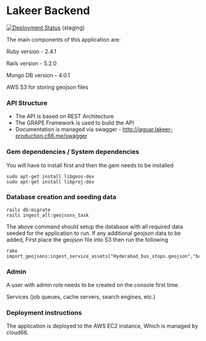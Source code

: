 # Lakeer Backend #

[![Deployment Status](https://app.cloud66.com/stacks/badge/72a0eed0e22e03c20ca18069cc4d51fa.svg)](https://app.cloud66.com/stacks/54903)
(staging)

The main components of this application are:

Ruby  version - 2.4.1

Rails version - 5.2.0

Mongo DB version - 4.0.1

AWS S3 for storing geojson files

### API Structure

* The API is based on REST Architecture
* The GRAPE Framework is used to build the API
* Documentation is managed via swagger - http://jaguar.lakeer-production.c66.me/swagger


### Gem dependencies / System dependencies

You will have to install first and then the gem needs to be installed

```
sudo apt-get install libgeos-dev
sudo apt-get install libproj-dev
```

### Database creation and seeding data

```
rails db:migrate
rails ingest_all:geojsons_task
```

The above command should setup the database with all required data seeded for the application to run. If any additional geojson data to be added, First place the geojson file into S3 then run the following

```
rake import_geojsons:ingest_service_assets["Hyderabad_bus_stops.geojson","basic_service","public_transport","bus_stop","bus_stop_location"]
```

### Admin

A user with admin role needs to be created on the console first time.

Services (job queues, cache servers, search engines, etc.)

### Deployment instructions
The application is deployed to the AWS EC2 instance, Which is managed by cloud66.
